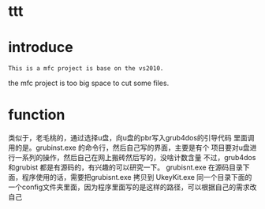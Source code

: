# ttt
# introduce 
    This is a mfc project is base on the vs2010.
the mfc project is too big space to cut some files. 
# function 
类似于，老毛桃的，通过选择u盘，向u盘的pbr写入grub4dos的引导代码
里面调用的是。grubinst.exe 的命令行，然后自己写的界面，主要是有个
项目要对u盘进行一系列的操作，然后自己在网上搬砖然后写的，没啥计数含量
不过，grub4dos 和grubist 都是有源码的，有兴趣的可以研究一下。
grubisnt.exe 在源码目录下面，程序使用的话，需要把grubisnt.exe 拷贝到
UkeyKit.exe 同一个目录下面的一个config文件夹里面，因为程序里面写的是这样的路径，可以根据自己的需求改自己
